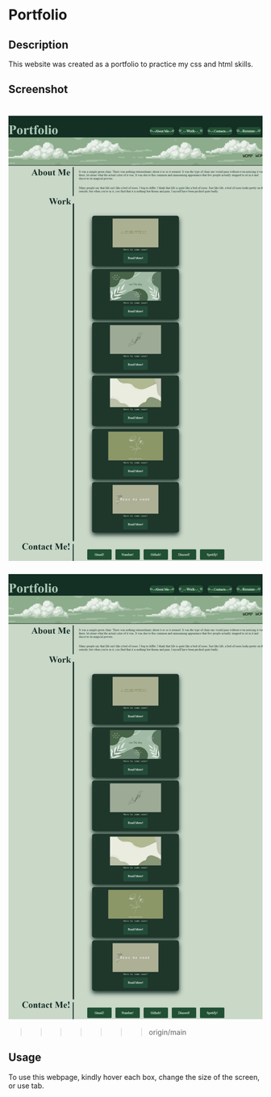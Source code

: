 # Portfolio

## Description

This website was created as a portfolio to practice my css and html skills.


## Screenshot
![Screenshot](/assets/images/Screenshot.png)
=======
![Screenshot](assets/images/hakuxo.github.io_Portfolio_.png)
>>>>>>> origin/main



## Usage

To use this webpage, kindly hover each box, change the size of the screen, or use tab.


